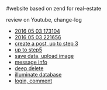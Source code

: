 ﻿#website based on zend for real-estate

review on Youtube, change-log

+ [2016 05 03 173104](https://www.youtube.com/watch?v=iQ1MlW7BT2g)
+ [2016 05 03 221656 ](https://www.youtube.com/watch?v=c2oZTs3x-I0)
+ [create a post, up to step 3](https://www.youtube.com/watch?v=SKLcL5ta1T4)
+ [up to step5](https://www.youtube.com/watch?v=anY7mk-V7yM)
+ [save data, upload image](https://www.youtube.com/watch?v=ObCq2BKh7a0)
+ [message info](https://www.youtube.com/watch?v=GFsKdP-JRQU)
+ [deep delete](https://www.youtube.com/watch?v=D7BfFetOzEE)
+ [illuminate database](https://www.youtube.com/watch?v=QcZA5cGjX4A)
+ [login, comment](https://www.youtube.com/watch?v=iGncu0xnR88)